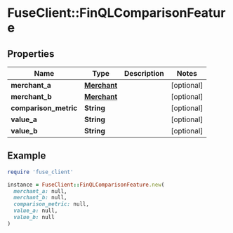 # FuseClient::FinQLComparisonFeature

## Properties

| Name | Type | Description | Notes |
| ---- | ---- | ----------- | ----- |
| **merchant_a** | [**Merchant**](Merchant.md) |  | [optional] |
| **merchant_b** | [**Merchant**](Merchant.md) |  | [optional] |
| **comparison_metric** | **String** |  | [optional] |
| **value_a** | **String** |  | [optional] |
| **value_b** | **String** |  | [optional] |

## Example

```ruby
require 'fuse_client'

instance = FuseClient::FinQLComparisonFeature.new(
  merchant_a: null,
  merchant_b: null,
  comparison_metric: null,
  value_a: null,
  value_b: null
)
```

